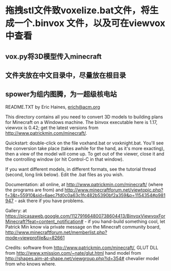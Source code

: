# 拖拽stl文件致voxelize.bat文件，将生成一个.binvox 文件，以及可在viewvox 中查看
## vox.py将3D模型传入minecraft
## 文件夹放在中文目录中，尽量放在根目录
## spower为组内图腾，为一超级核电站









README.TXT by Eric Haines, erich@acm.org

This directory contains all you need to convert 3D models to building plans for Minecraft on a Windows machine. The binvox executable here is 1.17, viewvox is 0.42; get the latest versions from http://www.patrickmin.com/minecraft/.

Quickstart: double-click on the file voxhand.bat or voxknight.bat. You'll see the conversion take place (takes awhile for the hand, as it's more exacting), then a view of the model will come up. To get out of the viewer, close it and the controlling window (or hit Control-C in that window).

If you want different models, in different formats, see the tutorial thread (second, long link below). Edit the .bat files as you wish.

Documentation: all online, at http://www.patrickmin.com/minecraft/ (where the programs are from) and http://www.minecraftforum.net/viewtopic.php?f=3&t=55910&sid=6aec7fd0c0a63c1fc482b5390bf2a359&p=1154354#p981947 - ask there if you have problems.

Gallery: at https://picasaweb.google.com/112791664800738604413/BinvoxViewvoxForMinecraft?feat=content_notification# - if you hand-build something cool, let Patrick Min know via private message on the Minecraft community board, http://www.minecraftforum.net/memberlist.php?mode=viewprofile&u=82661

Credits: software from http://www.patrickmin.com/minecraft/, GLUT DLL from http://www.xmission.com/~nate/glut.html
hand model from http://shapes.aim-at-shape.net/viewgroup.php?id=354#
chevalier model from who knows where.
